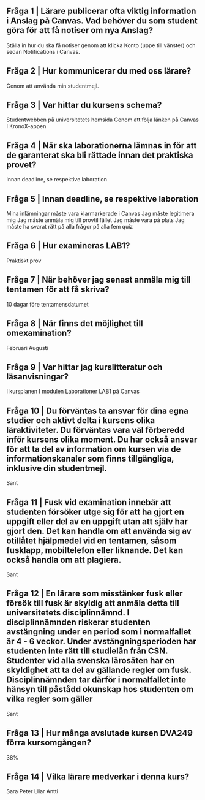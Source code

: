 ## Fråga 1 | Lärare publicerar ofta viktig information i Anslag på Canvas. Vad behöver du som student göra för att få notiser om nya Anslag?
Ställa in hur du ska få notiser genom att klicka Konto (uppe till vänster) och sedan Notifications i Canvas.

## Fråga 2 | Hur kommunicerar du med oss lärare?
Genom att använda min studentmejl. 

## Fråga 3 | Var hittar du kursens schema?
Studentwebben på universitetets hemsida 
Genom att följa länken på Canvas 
I KronoX-appen 

## Fråga 4 | När ska laborationerna lämnas in för att de garanterat ska bli rättade innan det praktiska provet?
Innan deadline, se respektive laboration 

## Fråga 5 | Innan deadline, se respektive laboration 
Mina inlämningar måste vara klarmarkerade i Canvas 
Jag måste legitimera mig 
Jag måste anmäla mig till provtillfället 
Jag måste vara på plats 
Jag måste ha svarat rätt på alla frågor på alla fem quiz 

## Fråga 6 | Hur examineras LAB1?
Praktiskt prov 

## Fråga 7 | När behöver jag senast anmäla mig till tentamen för att få skriva?
10 dagar före tentamensdatumet 

## Fråga 8 | När finns det möjlighet till omexamination?
Februari 
Augusti

## Fråga 9 | Var hittar jag kurslitteratur och läsanvisningar?
I kursplanen 
I modulen Laborationer LAB1 på Canvas 

## Fråga 10 | Du förväntas ta ansvar för dina egna studier och aktivt delta i kursens olika läraktiviteter. Du förväntas vara väl förberedd inför kursens olika moment. Du har också ansvar för att ta del av information om kursen via de informationskanaler som finns tillgängliga, inklusive din studentmejl.
Sant

## Fråga 11 | Fusk vid examination innebär att studenten försöker utge sig för att ha gjort en uppgift eller del av en uppgift utan att själv har gjort den. Det kan handla om att använda sig av otillåtet hjälpmedel vid en tentamen, såsom fusklapp, mobiltelefon eller liknande. Det kan också handla om att plagiera.
Sant

## Fråga 12 | En lärare som misstänker fusk eller försök till fusk är skyldig att anmäla detta till universitetets disciplinnämnd. I disciplinnämnden riskerar studenten avstängning under en period som i normalfallet är 4 - 6 veckor. Under avstängningsperioden har studenten inte rätt till studielån från CSN. Studenter vid alla svenska lärosäten har en skyldighet att ta del av gällande regler om fusk. Disciplinnämnden tar därför i normalfallet inte hänsyn till påstådd okunskap hos studenten om vilka regler som gäller
Sant

## Fråga 13 | Hur många avslutade kursen DVA249 förra kursomgången?
38%

## Fråga 14 | Vilka lärare medverkar i denna kurs?
Sara
Peter
Lliar
Antti

